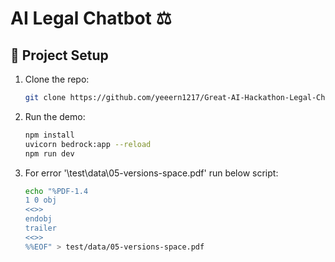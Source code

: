 # AI Legal Chatbot ⚖️


## 📂 Project Setup

1. Clone the repo:
   ```bash
   git clone https://github.com/yeeern1217/Great-AI-Hackathon-Legal-Chatbot.git
2. Run the demo:
   ```bash
   npm install
   uvicorn bedrock:app --reload
   npm run dev

3. For error '\\test\\data\\05-versions-space.pdf' run below script:
   ```bash
   echo "%PDF-1.4
   1 0 obj
   <<>>
   endobj
   trailer
   <<>>
   %%EOF" > test/data/05-versions-space.pdf
